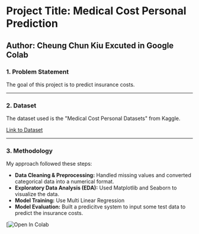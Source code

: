 # Project Title: Medical Cost Personal Prediction

**Author:** Cheung Chun Kiu
Excuted in Google Colab
---

### 1. Problem Statement
The goal of this project is to predict insurance costs.

---

### 2. Dataset
The dataset used is the "Medical Cost Personal Datasets" from Kaggle. 

[Link to Dataset](https://www.kaggle.com/datasets/mirichoi0218/insurance)

---

### 3. Methodology
My approach followed these steps:
*   **Data Cleaning & Preprocessing:** Handled missing values and converted categorical data into a numerical format.
*   **Exploratory Data Analysis (EDA):** Used Matplotlib and Seaborn to visualize the data.
*   **Model Training:** Use Multi Linear Regression 
*   **Model Evaluation:** Built a predicitve system to input some test data to predict the insurance costs.


[![Open In Colab](https://colab.research.google.com/drive/1eWKO2NFmg99gSe6Ur1JOOdKI-DxEcGvw#scrollTo=GPWnzwQpEA_t)
